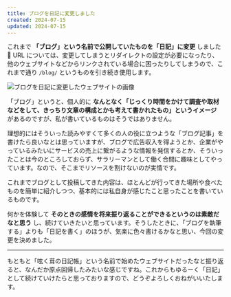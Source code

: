 ```yaml
---
title: ブログを日記に変更しました
created: 2024-07-15
updated: 2024-07-15
---
```


これまで **「ブログ」という名前で公開していたものを「日記」に変更** しました📝 URL については、変更してしまうとリダイレクトの設定が必要になったり、他のウェブサイトなどからリンクされている場合に困ったりしてしまうので、これまで通り `/blog/` というものを引き続き使用します。

![ブログを日記に変更したウェブサイトの画像](528645bc-8536-4775-fb5e-d108ceee4c00)

「ブログ」というと、個人的に **なんとなく「じっくり時間をかけて調査や取材などをして、きっちり文章の構成とかも考えて書かれたもの」というイメージ** があるのですが、私が書いているものはそうではありません。

理想的にはそういった読みやすくて多くの人の役に立つような「ブログ記事」を書けたら良いなとは思っていますが、ブログで広告収入を得ようとか、企業がやっているみたいにサービスの売上に繋がるような情報を発信するとか、そういったことは今のところしておらず、サラリーマンとして働く合間に趣味としてやっています。なので、そこまでリソースを割けないのが実情です。

これまでブログとして投稿してきた内容は、ほとんどが行ってきた場所や食べたものを簡単に紹介しつつ、基本的には私自身が感じたこと思ったことを書いているものです。

何かを体験して **そのときの感情を将来振り返ることができるというのは素敵だなと思う** し、続けていきたいと思っています。そうしたときに、「ブログを執筆する」よりも「日記を書く」のほうが、気楽に色々書けるかなと思い、今回の変更を決めました。

---

もともと「呟く茸の日記帳」という名前で始めたウェブサイトだったなと振り返ると、なんだか原点回帰したみたいな感じですね。これからもゆるーく「日記」として続けていけたらと思っておりますので、どうぞよろしくおねがいいたします。
